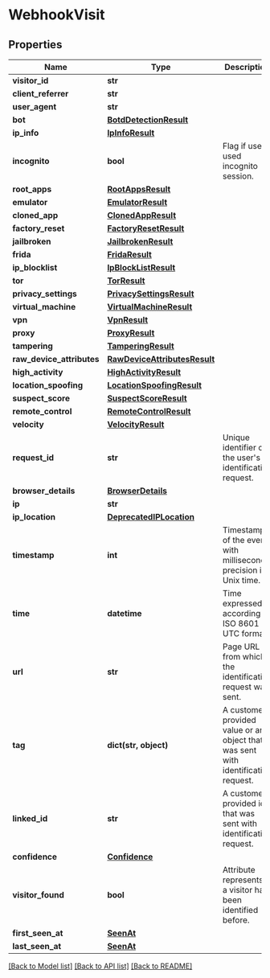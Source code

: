 # WebhookVisit

## Properties
Name | Type | Description | Notes
------------ | ------------- | ------------- | -------------
**visitor_id** | **str** |  | 
**client_referrer** | **str** |  | [optional] 
**user_agent** | **str** |  | [optional] 
**bot** | [**BotdDetectionResult**](BotdDetectionResult.md) |  | [optional] 
**ip_info** | [**IpInfoResult**](IpInfoResult.md) |  | [optional] 
**incognito** | **bool** | Flag if user used incognito session. | 
**root_apps** | [**RootAppsResult**](RootAppsResult.md) |  | [optional] 
**emulator** | [**EmulatorResult**](EmulatorResult.md) |  | [optional] 
**cloned_app** | [**ClonedAppResult**](ClonedAppResult.md) |  | [optional] 
**factory_reset** | [**FactoryResetResult**](FactoryResetResult.md) |  | [optional] 
**jailbroken** | [**JailbrokenResult**](JailbrokenResult.md) |  | [optional] 
**frida** | [**FridaResult**](FridaResult.md) |  | [optional] 
**ip_blocklist** | [**IpBlockListResult**](IpBlockListResult.md) |  | [optional] 
**tor** | [**TorResult**](TorResult.md) |  | [optional] 
**privacy_settings** | [**PrivacySettingsResult**](PrivacySettingsResult.md) |  | [optional] 
**virtual_machine** | [**VirtualMachineResult**](VirtualMachineResult.md) |  | [optional] 
**vpn** | [**VpnResult**](VpnResult.md) |  | [optional] 
**proxy** | [**ProxyResult**](ProxyResult.md) |  | [optional] 
**tampering** | [**TamperingResult**](TamperingResult.md) |  | [optional] 
**raw_device_attributes** | [**RawDeviceAttributesResult**](RawDeviceAttributesResult.md) |  | [optional] 
**high_activity** | [**HighActivityResult**](HighActivityResult.md) |  | [optional] 
**location_spoofing** | [**LocationSpoofingResult**](LocationSpoofingResult.md) |  | [optional] 
**suspect_score** | [**SuspectScoreResult**](SuspectScoreResult.md) |  | [optional] 
**remote_control** | [**RemoteControlResult**](RemoteControlResult.md) |  | [optional] 
**velocity** | [**VelocityResult**](VelocityResult.md) |  | [optional] 
**request_id** | **str** | Unique identifier of the user's identification request. | 
**browser_details** | [**BrowserDetails**](BrowserDetails.md) |  | 
**ip** | **str** |  | 
**ip_location** | [**DeprecatedIPLocation**](DeprecatedIPLocation.md) |  | [optional] 
**timestamp** | **int** | Timestamp of the event with millisecond precision in Unix time. | 
**time** | **datetime** | Time expressed according to ISO 8601 in UTC format. | 
**url** | **str** | Page URL from which the identification request was sent. | 
**tag** | **dict(str, object)** | A customer-provided value or an object that was sent with identification request. | 
**linked_id** | **str** | A customer-provided id that was sent with identification request. | [optional] 
**confidence** | [**Confidence**](Confidence.md) |  | [optional] 
**visitor_found** | **bool** | Attribute represents if a visitor had been identified before. | 
**first_seen_at** | [**SeenAt**](SeenAt.md) |  | 
**last_seen_at** | [**SeenAt**](SeenAt.md) |  | 

[[Back to Model list]](../README.md#documentation-for-models) [[Back to API list]](../README.md#documentation-for-api-endpoints) [[Back to README]](../README.md)

